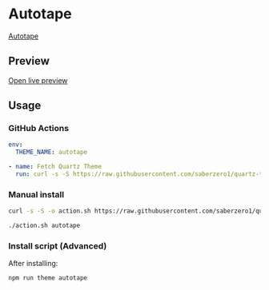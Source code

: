 # Autotape

[Autotape](https://rmv.fyi/)

## Preview

[Open live preview](https://quartz-themes.github.io/autotape/)

## Usage

### GitHub Actions

```yaml
env:
  THEME_NAME: autotape
```

```yaml
- name: Fetch Quartz Theme
  run: curl -s -S https://raw.githubusercontent.com/saberzero1/quartz-themes/master/action.sh | bash -s -- $THEME_NAME
```

### Manual install

```bash
curl -s -S -o action.sh https://raw.githubusercontent.com/saberzero1/quartz-themes/master/action.sh

./action.sh autotape
```

### Install script (Advanced)

After installing:

```bash
npm run theme autotape
```
